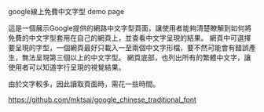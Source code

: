 google線上免費中文字型 demo page

這是一個展示Google提供的網路中文字型頁面，讓使用者能夠清楚瞭解到如何將免費的中文字型套用在自己的網頁上，並查看中文字呈現的結果。
網頁中可選擇要呈現的字型，一個網頁最好只載入一至兩個中文字形檔，要不然可能會有錯誤產生，無法呈現第三個以上的中文字型。
網頁底部，也列出所有的繁體中文字，讓使用者可以知道字行呈現的視覺結果。

由於文字較多，因此讀取頁面時，需花一些時間。

https://github.com/mktsai/google_chinese_traditional_font
